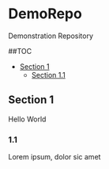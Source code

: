 # DemoRepo
Demonstration Repository

##TOC
* [Section 1](#section-1)
	* [Section 1.1](#section-1.1)

## Section 1
Hello World

### 1.1
Lorem ipsum,
dolor sic amet
